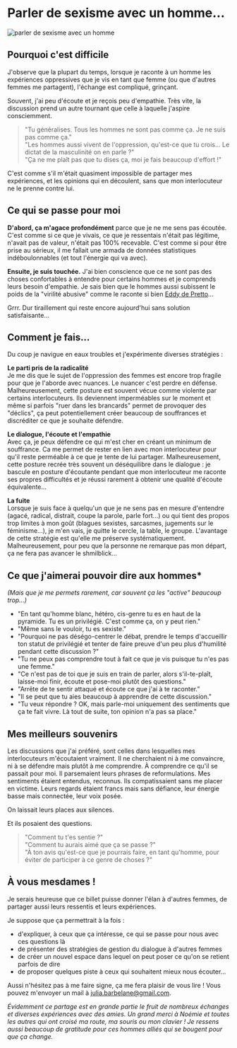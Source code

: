 # Parler de sexisme avec un homme… 

![parler de sexisme avec un homme](https://raw.githubusercontent.com/Julia-barbelane/reflexions/master/photos/parler-de-sexisme-avec-un-homme.png)

## Pourquoi c'est difficile

J'observe que la plupart du temps, lorsque je raconte à un homme les expériences oppressives que je vis en tant que femme (ou que d'autres femmes me partagent), l'échange est compliqué, grinçant. 

Souvent, j'ai peu d'écoute et je reçois peu d'empathie. Très vite, la discussion prend un autre tournant que celle à laquelle j'aspire consciemment. 

> "Tu généralises. Tous les hommes ne sont pas comme ça. Je ne suis pas comme ça."  
> "Les hommes aussi vivent de l'oppression, qu'est-ce que tu crois… Le dictat de la masculinité on en parle ?"  
> "Ça ne me plaît pas que tu dises ça, moi je fais beaucoup d'effort !"  

C'est comme s'il m'était quasiment impossible de partager mes expériences, et les opinions qui en découlent, sans que mon interlocuteur ne le prenne contre lui. 

## Ce qui se passe pour moi

**D'abord, ça m'agace profondément** parce que je ne me sens pas écoutée. C'est comme si ce que je vivais, ce que je ressentais n'était pas légitime, n'avait pas de valeur, n'était pas 100% recevable. C'est comme si pour être prise au sérieux, il me fallait une armada de données statistiques indéboulonnables (et tout l'énergie qui va avec).  

**Ensuite, je suis touchée.** J'ai bien conscience que ce ne sont pas des choses confortables à entendre pour certains hommes et je comprends leurs besoin d'empathie. Je sais bien que le hommes aussi subissent le poids de la "virilité abusive" comme le raconte si bien [Eddy de Pretto](https://www.youtube.com/watch?v=XfbM3LD0D9Q)… 

Grrr. Dur tiraillement qui reste encore aujourd'hui sans solution satisfaisante…

## Comment je fais…

Du coup je navigue en eaux troubles et j'expérimente diverses stratégies :

**Le parti pris de la radicalité**  
Je me dis que le sujet de l'oppression des femmes est encore trop fragile pour que je l'aborde avec nuances. Le nuancer c'est perdre en défense. Malheureusement, cette posture est souvent vécue comme violente par certains interlocuteurs. Ils deviennent imperméables sur le moment et même si parfois "ruer dans les brancards" permet de provoquer des "déclics", ça peut potentiellement créer beaucoup de souffrances et discréditer ce que je souhaite défendre.

**Le dialogue, l'écoute et l'empathie**  
Avec ça, je peux défendre ce qui m'est cher en créant un minimum de souffrance. Ca me permet de rester en lien avec mon interlocuteur pour qu'il reste perméable à ce que je tente de lui partager. Malheureusement, cette posture recrée très souvent un déséquilibre dans le dialogue : je bascule en posture d'écoutante pendant que mon interlocuteur me raconte ses propres difficultés et je réussi rarement à obtenir une qualité d'écoute équivalente... 

**La fuite**  
Lorsque je suis face à quelqu'un que je ne sens pas en mesure d'entendre (agacé, radical, distrait, coupe la parole, parle fort...) ou qui tient des propos trop limites à mon goût (blagues sexistes, sarcasmes, jugements sur le féminisme...), je m'en vais, je quitte le cercle, la table, le groupe. L'avantage de cette stratégie est qu'elle me préserve systématiquement. Malheureusement, pour peu que la personne ne remarque pas mon départ, ça ne fera pas avancer le shmilblick...

## Ce que j'aimerai pouvoir dire aux hommes* 

*(Mais que je me permets rarement, car souvent ça les "active" beaucoup trop...)*

- "En tant qu'homme blanc, hétéro, cis-genre tu es en haut de la pyramide. Tu es un privilégié. C'est comme ça, on y peut rien."  
- "Même sans le vouloir, tu es sexiste."  
- "Pourquoi ne pas déségo-centrer le débat, prendre le temps d'accueillir ton statut de privilégié et tenter de faire preuve d'un peu plus d'humilité pendant cette discussion ?"
- "Tu ne peux pas comprendre tout à fait ce que je vis puisque tu n'es pas une femme."  
- "Ce n'est pas de toi que je suis en train de parler, alors s'il-te-plaît, laisse-moi finir, écoute et pose-moi plutôt des questions."  
- "Arrête de te sentir attaqué et écoute ce que j'ai à te raconter."  
- "Il se peut que tu aies beaucoup à apprendre de cette discussion."  
- "Tu veux répondre ? OK, mais parle-moi uniquement des sentiments que ça te fait vivre. Là tout de suite, ton opinion n'a pas sa place."

## Mes meilleurs souvenirs

Les discussions que j'ai préféré, sont celles dans lesquelles mes interlocuteurs m'écoutaient vraiment. Il ne cherchaient ni à me convaincre, ni à se défendre mais plutôt à me comprendre. À comprendre ce qu'il se passait pour moi. Il parsemaient leurs phrases de reformulations. Mes sentiments étaient entendus, reconnus. Ils compatissaient sans me placer en victime. Leurs regards étaient francs mais sans défiance, leur énergie basse mais connectée, leur voix posée.

On laissait leurs places aux silences. 

Et ils posaient des questions. 

> "Comment tu t'es sentie ?"  
> "Comment tu aurais aimé que ça se passe ?"  
> "À ton avis qu'est-ce que je pourrais faire, en tant qu'homme, pour éviter de participer à ce genre de choses ?"  

## À vous mesdames !

Je serais heureuse que ce billet puisse donner l'élan à d'autres femmes, de partager aussi leurs ressentis et leurs expériences. 

Je suppose que ça permettrait à la fois :
- d'expliquer, à ceux que ça intéresse, ce qui se passe pour nous avec ces questions là
- de présenter des stratégies de gestion du dialogue à d'autres femmes
- de créer un nouvel espace dans lequel on peut poser ce qu'on se retient parfois de dire
- de proposer quelques piste à ceux qui souhaitent mieux nous écouter…

Aussi n'hésitez pas à me faire signe, ça me fera plaisir de vous lire ! Vous pouvez m'envoyer un mail à julia.barbelane@gmail.com.

*Évidemment ce partage est en grande partie le fruit de nombreux échanges et diverses expériences avec des amies. Un grand merci à Noémie et toutes les autres qui ont croisé ma route, ma souris ou mon clavier ! Je ressens aussi beaucoup de gratitude pour ces hommes alliés qui se bougent pour que ça change.*

